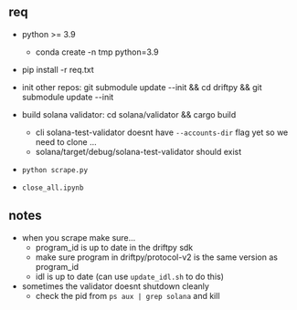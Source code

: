 ## req 
- python >= 3.9
    - conda create -n tmp python=3.9
- pip install -r req.txt

- init other repos: git submodule update --init && cd driftpy && git submodule update --init
- build solana validator: cd solana/validator && cargo build 
    - cli solana-test-validator doesnt have `--accounts-dir` flag yet so we need to clone ...
    - solana/target/debug/solana-test-validator should exist 
- `python scrape.py`
- `close_all.ipynb`

## notes
- when you scrape make sure... 
    - program_id is up to date in the driftpy sdk 
    - make sure program in driftpy/protocol-v2 is the same version as program_id 
    - idl is up to date (can use `update_idl.sh` to do this)
- sometimes the validator doesnt shutdown cleanly 
    - check the pid from `ps aux | grep solana` and kill
